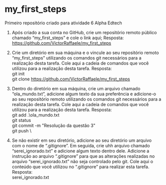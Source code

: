 # my_first_steps
Primeiro repositório criado para atividade 6 Alpha Edtech

1. Após criado a sua conta no GitHub, crie um repositório remoto público chamado
“my_first_steps” e cole o link aqui;
Resposta: \
https://github.com/VictorRaffaele/my_first_steps  

2. Crie um diretório em sua máquina e o vincule ao seu repositório remoto “my_first_steps”
utilizando os comandos git necessários para a realização desta tarefa. Cole aqui a cadeia de
comandos que você utilizou para a realização desta tarefa.
Resposta:\
git init \
git clone https://github.com/VictorRaffaele/my_first_steps

3. Dentro do diretório em sua máquina, crie um arquivo chamado “ola_mundo.txt”, adicione
algum texto da sua preferência e adicione-o ao seu repositório remoto utilizando os
comandos git necessários para a realização desta tarefa. Cole aqui a cadeia de comandos
que você utilizou para a realização desta tarefa.
Resposta: \
git add .\ola_mundo.txt \
git status \
git commit -m "Resolução da questão 3" \
git push \

4. Se não existir em seu diretório, adicione ao seu diretório um arquivo com o nome de
“.gitignore”. Em seguida, crie uhh arquivo chamado “serei_ignorado.txt” e adicione algum
texto dentro dele. Adicione a instrução ao arquivo “.gitignore” para que as alterações
realizadas no arquivo “serei_ignorado.txt” não seja controlado pelo git. Cole aqui o conteúdo
que você utilizou no “.gitignore” para realizar esta tarefa.
Resposta: \
serei_ignorado.txt

